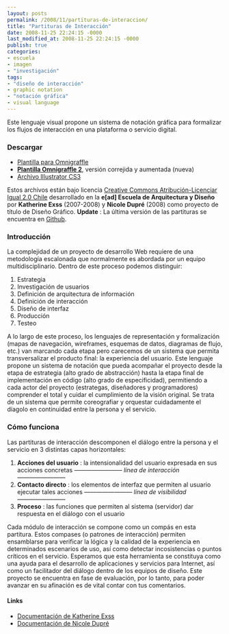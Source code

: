 ```yaml
---
layout: posts
permalink: /2008/11/partituras-de-interaccion/
title: "Partituras de Interacción"
date: 2008-11-25 22:24:15 -0000
last_modified_at: 2008-11-25 22:24:15 -0000
publish: true
categories:
- escuela
- imagen
- "investigación"
tags:
- "diseño de interacción"
- graphic notation
- "notación gráfica"
- visual language
---
```

Este lenguaje visual propone un sistema de notación gráfica para formalizar los flujos de interacción en una plataforma o servicio digital.

### Descargar

* [Plantilla para Omnigraffle](http://wiki.ead.pucv.cl/images/c/c1/Alfa_2.0.stencil.zip)
* [**Plantilla Omnigraffle 2**](http://www.herbertspencer.net/archivo/interaction-score.gstencil.zip), versión correjida y aumentada (nueva)
* [Archivo Illustrator CS3](http://wiki.ead.pucv.cl/images/8/83/Alfa_2.0.ait.zip)

Estos archivos están bajo licencia [Creative Commons Atribución-Licenciar Igual 2.0 Chile](http://creativecommons.org/licenses/by-sa/2.0/cl/ "Licencia del trabajo") desarrollado en la **e[ad] Escuela de Arquitectura y Diseño** por **Katherine Exss** (2007-2008) y **Nicole Dupré** (2008) como proyecto de título de Diseño Gráfico. **Update** : La última versión de las partituras se encuentra en [Github](https://github.com/hspencer/Partituras-de-Interaccion).

### Introducción

La complejidad de un proyecto de desarrollo Web requiere de una metodología escalonada que normalmente es abordada por un equipo multidisciplinario. Dentro de este proceso podemos distinguir:

  1. Estrategia
  2. Investigación de usuarios
  3. Definición de arquitectura de información
  4. Definición de interacción
  5. Diseño de interfaz
  6. Producción
  7. Testeo

A lo largo de este proceso, los lenguajes de representación y formalización (mapas de navegación, wireframes, esquemas de datos, diagramas de flujo, etc.) van marcando cada etapa pero carecemos de un sistema que permita transversalizar el producto final: la experiencia del usuario. Este lenguaje propone un sistema de notación que pueda acompañar el proyecto desde la etapa de estrategia (alto grado de abstracción) hasta la etapa final de implementación en código (alto grado de especificidad), permitiendo a cada actor del proyecto (estrategas, diseñadores y programadores) comprender el total y cuidar el cumplimiento de la visión original. Se trata de un sistema que permite coreografiar y orquestar cuidadamente el díagolo en continuidad entre la persona y el servicio.

### Cómo funciona

Las partituras de interacción descomponen el diálogo entre la persona y el servicio en 3 distintas capas horizontales:

  1. **Acciones del usuario** : la intensionalidad del usuario expresada en sus acciones concretas _———————— línea de interacción ————————_
  2. **Contacto directo** : los elementos de interfaz que permiten al usuario ejecutar tales acciones _———————— línea de visibilidad ————————_
  3. **Proceso** : las funciones que permiten al sistema (servidor) dar respuesta en el diálogo con el usuario

Cada módulo de interacción se compone como un compás en esta partitura. Estos compases (o patrones de interacción) permiten ensamblarse para verificar la lógica y la calidad de la experiencia en determinados escenarios de uso, así como detectar incosistencias o puntos críticos en el servicio. Esperamos que esta herramienta se constituya como una ayuda para el desarrollo de aplicaciones y servicios para Internet, así como un facilitador del diálogo dentro de los equipos de diseño. Este proyecto se encuentra en fase de evaluación, por lo tanto, para poder avanzar en su afinación es de vital contar con tus comentarios.

#### Links

* [Documentación de Katherine Exss](http://wiki.ead.pucv.cl/index.php/Lenguajes_Visuales_para_la_Interacci%C3%B3n "en Wiki Casiopea")
* [Documentación de Nicole Dupré](http://wiki.ead.pucv.cl/index.php/Partituras_de_Interacci%C3%B3n "en Wiki Casiopea")
